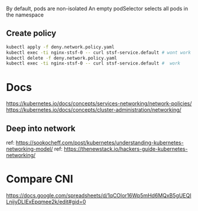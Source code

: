 By default, pods are non-isolated
An empty podSelector selects all pods in the namespace

## Create policy

```sh
kubectl apply -f deny.network.policy.yaml
kubectl exec -ti nginx-stsf-0 -- curl stsf-service.default # wont work
kubectl delete -f deny.network.policy.yaml
kubectl exec -ti nginx-stsf-0 -- curl stsf-service.default #  work

```
# Docs

https://kubernetes.io/docs/concepts/services-networking/network-policies/
https://kubernetes.io/docs/concepts/cluster-administration/networking/

## Deep into network

ref: https://sookocheff.com/post/kubernetes/understanding-kubernetes-networking-model/
ref: https://thenewstack.io/hackers-guide-kubernetes-networking/

# Compare CNI

https://docs.google.com/spreadsheets/d/1qCOlor16Wp5mHd6MQxB5gUEQILnijyDLIExEpqmee2k/edit#gid=0
